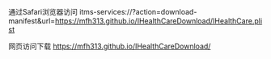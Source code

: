 通过Safari浏览器访问
itms-services://?action=download-manifest&url=https://mfh313.github.io/IHealthCareDownload/IHealthCare.plist

网页访问下载
https://mfh313.github.io/IHealthCareDownload/
